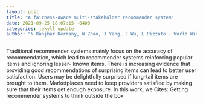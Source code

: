 ```yaml
--- 
layout: post 
title: "A fairness-aware multi-stakeholder recommender system" 
date: 2021-09-25 18:07:15 -0400 
categories: jekyll update 
author: "N Ranjbar Kermany, W Zhao, J Yang, J Wu, L Pizzato - World Wide Web, 2021" 
--- 
```

Traditional recommender systems mainly focus on the accuracy of recommendation, which lead to recommender systems reinforcing popular items and ignoring lesser- known items. There is increasing evidence that providing good recommendations of surprising items can lead to better user satisfaction. Users may be delightfully surprised if long-tail items are brought to them. Marketplaces need to keep providers satisfied by making sure that their items get enough exposure. In this work, we Cites: Getting recommender systems to think outside the box